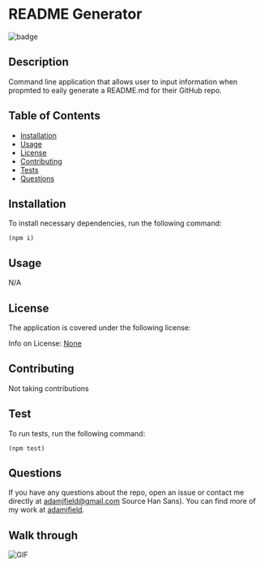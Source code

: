 
  # README Generator

  
  ![badge](https://img.shields.io/badge/license-None-blue)
    

  ## Description

  Command line application that allows user to input information when propmted to eaily generate a README.md for their GitHub repo.

  ## Table of Contents

  * [Installation](#installation)
  * [Usage](#usage)
  * [License](#license)
  * [Contributing](#contributing)
  * [Tests](#tests)
  * [Questions](#questions)
  
  <a name="installation"></a>
  ## Installation

  To install necessary dependencies, run the following command:
    
    (npm i)

  <a name="usage"></a>
  ## Usage

  N/A


  <a name="license"></a>
  ## License

  The application is covered under the following license:

  
  Info on License: [None](https://choosealicense.com/licenses/None)
    
  


  <a name="contributing"></a>
  ## Contributing

  Not taking contributions

  <a name="tests"></a>
  ## Test

  To run tests, run the following command:
    
    (npm test)

  <a name="questions"></a>
  ## Questions

  If you have any questions about the repo, open an issue or contact me directly at [adamjfield@gmail.com](mailto:adamjfield@gmail.com) Source Han Sans). You can find more of my work at [adamjfield](https://github.com/adamjfield).

## Walk through 
![GIF](./assets/README.md_Generator_Walk-through.gif)
